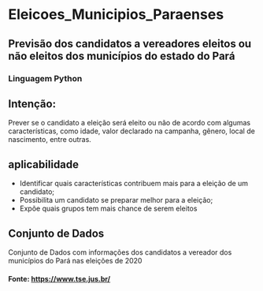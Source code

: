 # Eleicoes_Municipios_Paraenses

## Previsão dos candidatos a vereadores eleitos ou não eleitos dos municípios do estado do Pará

### Linguagem Python

## Intenção:
  Prever se o candidato a eleição será eleito ou não de acordo com algumas características, como idade, valor declarado na campanha, gênero, local de nascimento, entre outras.

## aplicabilidade
- Identificar quais características contribuem mais para a eleição de um candidato;
- Possibilita um candidato se preparar melhor para a eleição;
- Expõe quais grupos tem mais chance de serem eleitos

## Conjunto de Dados
  Conjunto de Dados com informações dos candidatos a vereador dos municípios do Pará nas eleições de 2020
 
#### Fonte: https://www.tse.jus.br/

